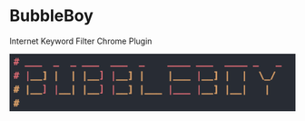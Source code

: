 # BubbleBoy
Internet Keyword Filter Chrome Plugin

<p align="center">
	<img src="https://github.com/SierraII/BubbleBoy/blob/master/config/logo.png" alt=""/>
</p>
